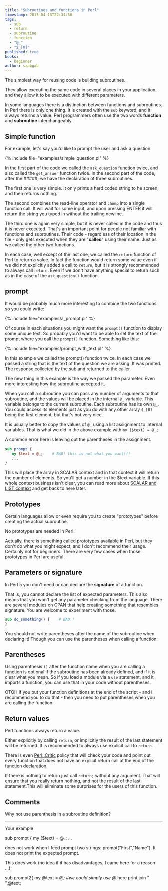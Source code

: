 ```yaml
---
title: "Subroutines and functions in Perl"
timestamp: 2013-04-13T22:34:56
tags:
  - sub
  - return
  - subroutine
  - function
  - "@_"
  - "$_[0]"
published: true
books:
  - beginner
author: szabgab
---
```



The simplest way for reusing code is building subroutines.

They allow executing the same code in several places in your application,
and they allow it to be executed with different parameters.


In some languages there is a distinction between functions and subroutines.
In Perl there is only one thing. It is created with the `sub` keyword,
and it always returns a value. Perl programmers often use the two words
<b>function</b> and <b>subroutine</b> interchangeably.

## Simple function

For example, let's say you'd like to prompt the user
and ask a question:

{% include file="examples/simple_question.pl" %}

In the first part of the code we called the `ask_question` function twice,
and also called the `get_answer` function twice. In the second part of the code,
after the #####, we have the declaration of three subroutines.

The first one is very simple. It only prints a hard coded string to he screen,
and then returns nothing.

The second combines the read-line operator and `chomp` into a single function call.
It will wait for some input, and upon pressing ENTER it will return the string you
typed in without the trailing newline.

The third one is again very simple, but it is never called in the code and thus it
is never executed. That's an important point for people not familiar with
functions and subroutines. Their code - regardless of their location in the
file - only gets executed when they are "<b>called</b>" using their name.
Just as we called the other two functions.


In each case, well except of the last one, we called the `return` function of
Perl to return a value. In fact the function would return some value even if we did not
explicitly added a call to `return`, but it is strongly recommended to always call
`return`. Even if we don't have anything special to return such as in the case of
the `ask_question()` function.

## prompt

It would be probably much more interesting to combine the two functions so you could write:

{% include file="examples/a_prompt.pl" %}

Of course in each situations you might want the `prompt()` function to display some unique text.
So probably you'd want to be able to set the text of the prompt where you call the `prompt()`
function. Something like this:

{% include file="examples/prompt_with_text.pl" %}

In this example we called the prompt() function twice.
In each case we passed a string that is the text of the
question we are asking. It was printed. The response collected
by the sub and returned to the caller.

The new thing in this example is the way we passed the parameter.
Even more interesting how the subroutine accepted it.

When you call a subroutine you can pass any number of arguments to that subroutine,
and the values will be placed in the internal `@_` variable. This variable
belongs to the current subroutine. Each subroutine has its own `@_`.
You could access its elements just as you do with any other array `$_[0]`
being the first element, but that's not very nice.

It is usually better to copy the values of `@_` using a list assignment
to internal variables. That is what we did in the above example
with `my ($text) = @_;`.

A common error here is leaving out the parentheses in the assignment.

```perl
sub prompt {
   my $text = @_;    # BAD! this is not what you want!!!
   ...
}
```

This will place the array in SCALAR context and in that context it will
return the number of elements. So you'll get a number in the $text variable.
If this whole context business isn't clear, you can read more about
[SCALAR and LIST context](/scalar-and-list-context-in-perl)
and get back to here later.

## Prototypes

Certain languages allow or even require you to create "prototypes" before creating
the actual subroutine.

No prototypes are needed in Perl.

Actually, there is something called prototypes available in Perl,
but they don't do what you might expect, and I don't recommend their usage.
Certainly not for beginners.
There are very few cases when those prototypes in Perl are useful.

## Parameters or signature

In Perl 5 you don't need or can declare the <b>signature</b> of a function.

That is, you cannot declare the list of expected parameters. This also means
that you won't get any parameter checking from the language.
There are several modules on CPAN that help creating something that resembles signature.
You are welcome to experiment with those.

```perl
sub do_something() {    # BAD !
}
```

You should not write parentheses after the name of the subroutine when
declaring it! Though you can use the parentheses when calling a function:

## Parentheses

Using parenthesis `()` after the function name when you are calling
a function is optional if the subroutine has been already defined,
and if it is clear what you mean.
So if you load a module via a `use` statement, and it imports a
function, you can use that in your code without parentheses.

OTOH if you put your function definitions at the end of the script -
and I recommend you to do that - then you need to put parentheses
when you are calling the function.

## Return values

Perl functions always return a value.

Either explicitly by calling `return`, or implicitly the
result of the last statement will be returned.
It is recommended to always use explicit call to `return`.

There is even [Perl::Critic](http://perlcritic.com/) policy that will
check your code and point out every function that does not have an explicit return call
at the end of the function declaration.

If there is nothing to return just call `return;` without any argument.
That will ensure that you really return nothing, and not the result of the
last statement.This will eliminate some surprises for the users of this function.

## Comments

Why not use parenthesis in a subroutine definition?

<hr>

Your example

sub prompt {
my ($text) = @_;
...

does not work when I feed prompt two strings: prompt("First","Name"). It does not print the expected prompt.

This does work (no idea if it has disadvantages, I came here for a reason ...):

sub prompt2{
my @text = @_; #we could simply use @_ here
print join " ",@text;


